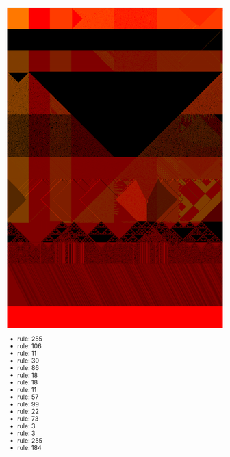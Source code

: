 ![photo](./output.png) 
 * rule: 255
* rule: 106
* rule: 11
* rule: 30
* rule: 86
* rule: 18
* rule: 18
* rule: 11
* rule: 57
* rule: 99
* rule: 22
* rule: 73
* rule: 3
* rule: 3
* rule: 255
* rule: 184
